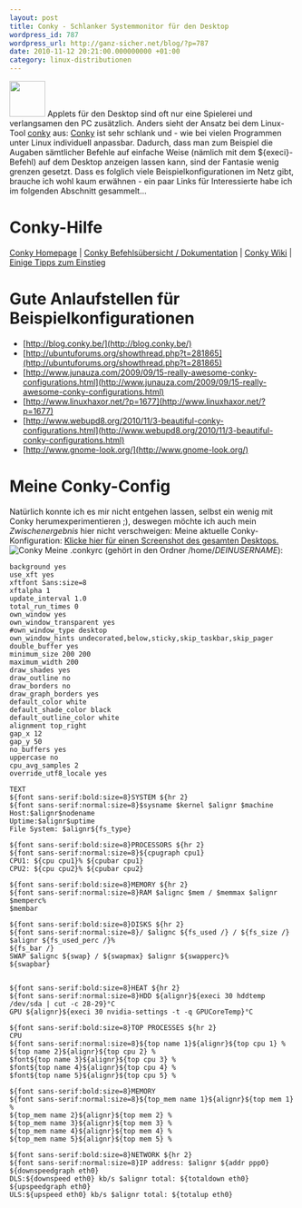 ```yaml
---
layout: post
title: Conky - Schlanker Systemmonitor für den Desktop
wordpress_id: 787
wordpress_url: http://ganz-sicher.net/blog/?p=787
date: 2010-11-12 20:21:00.000000000 +01:00
category: linux-distributionen
---
```

<img class="lefticon" title="System-Monitoring" src="{{site.baseurl}}/wp-content/uploads/monitoring.png" alt="" width="63" height="63" /> 
Applets für den Desktop sind oft nur eine Spielerei und verlangsamen den PC zusätzlich. Anders sieht der Ansatz bei dem Linux-Tool <a title="Conky" href="http://conky.sourceforge.net/">conky</a> aus: <a href="http://conky.sourceforge.net/">Conky</a> ist sehr schlank und - wie bei vielen Programmen unter Linux individuell anpassbar. Dadurch, dass man zum Beispiel die Augaben sämtlicher Befehle auf einfache Weise (nämlich mit dem ${execi}-Befehl) auf dem Desktop anzeigen lassen kann, sind der Fantasie wenig grenzen gesetzt. Dass es folglich viele Beispielkonfigurationen im Netz gibt, brauche ich wohl kaum erwähnen - ein paar Links für Interessierte habe ich im folgenden Abschnitt gesammelt...

<!--more-->

Conky-Hilfe
============
<div class="infobox">
<a class="homelink" href="http://conky.sourceforge.net/">Conky Homepage</a> |
<a class="info" href="http://conky.sourceforge.net/variables.html">Conky Befehlsübersicht / Dokumentation</a> |
<a class="info" href="http://wiki.conky.be/index.php?title=Conky_Wiki">Conky Wiki</a> |
<a class="info" href="http://maketecheasier.com/how-to-create-a-minimal-and-beautiful-desktop-with-conky/2008/10/30">Einige Tipps zum Einstieg</a>
</div>

Gute Anlaufstellen für Beispielkonfigurationen
===============================================
* [http://blog.conky.be/](http://blog.conky.be/)
* [http://ubuntuforums.org/showthread.php?t=281865](http://ubuntuforums.org/showthread.php?t=281865)
* [http://www.junauza.com/2009/09/15-really-awesome-conky-configurations.html](http://www.junauza.com/2009/09/15-really-awesome-conky-configurations.html)
* [http://www.linuxhaxor.net/?p=1677](http://www.linuxhaxor.net/?p=1677)
* [http://www.webupd8.org/2010/11/3-beautiful-conky-configurations.html](http://www.webupd8.org/2010/11/3-beautiful-conky-configurations.html)
* [http://www.gnome-look.org/](http://www.gnome-look.org/)

Meine Conky-Config
==================
Natürlich konnte ich es mir nicht entgehen lassen, selbst ein wenig mit Conky herumexperimentieren ;), deswegen möchte ich auch mein <em>Zwischenergebnis</em> hier nicht verschweigen:
Meine aktuelle Conky-Konfiguration: <a href="{{site.baseurl}}/wp-content/uploads/screen_conky.jpg">Klicke hier für einen Screenshot des gesamten Desktops.</a>
<img class="borderimg centered" src="http://ganz-sicher.net/blog/wp-content/uploads/conky_small.jpg" alt="Conky" />
Meine .conkyrc (gehört in den Ordner /home/<em>DEINUSERNAME</em>):

	background yes
	use_xft yes
	xftfont Sans:size=8
	xftalpha 1
	update_interval 1.0
	total_run_times 0
	own_window yes
	own_window_transparent yes
	#own_window_type desktop
	own_window_hints undecorated,below,sticky,skip_taskbar,skip_pager
	double_buffer yes
	minimum_size 200 200
	maximum_width 200
	draw_shades yes
	draw_outline no
	draw_borders no
	draw_graph_borders yes
	default_color white
	default_shade_color black
	default_outline_color white
	alignment top_right
	gap_x 12
	gap_y 50
	no_buffers yes
	uppercase no
	cpu_avg_samples 2
	override_utf8_locale yes

	TEXT
	${font sans-serif:bold:size=8}SYSTEM ${hr 2}
	${font sans-serif:normal:size=8}$sysname $kernel $alignr $machine
	Host:$alignr$nodename
	Uptime:$alignr$uptime
	File System: $alignr${fs_type}

	${font sans-serif:bold:size=8}PROCESSORS ${hr 2}
	${font sans-serif:normal:size=8}${cpugraph cpu1}
	CPU1: ${cpu cpu1}% ${cpubar cpu1}
	CPU2: ${cpu cpu2}% ${cpubar cpu2}

	${font sans-serif:bold:size=8}MEMORY ${hr 2}
	${font sans-serif:normal:size=8}RAM $alignc $mem / $memmax $alignr $memperc%
	$membar

	${font sans-serif:bold:size=8}DISKS ${hr 2}
	${font sans-serif:normal:size=8}/ $alignc ${fs_used /} / ${fs_size /} $alignr ${fs_used_perc /}%
	${fs_bar /}
	SWAP $alignc ${swap} / ${swapmax} $alignr ${swapperc}%
	${swapbar}


	${font sans-serif:bold:size=8}HEAT ${hr 2}
	${font sans-serif:normal:size=8}HDD ${alignr}${execi 30 hddtemp /dev/sda | cut -c 28-29}°C
	GPU ${alignr}${execi 30 nvidia-settings -t -q GPUCoreTemp}°C

	${font sans-serif:bold:size=8}TOP PROCESSES ${hr 2}
	CPU 
	${font sans-serif:normal:size=8}${top name 1}${alignr}${top cpu 1} %
	${top name 2}${alignr}${top cpu 2} %
	$font${top name 3}${alignr}${top cpu 3} %
	$font${top name 4}${alignr}${top cpu 4} %
	$font${top name 5}${alignr}${top cpu 5} %

	${font sans-serif:bold:size=8}MEMORY
	${font sans-serif:normal:size=8}${top_mem name 1}${alignr}${top mem 1} %
	${top_mem name 2}${alignr}${top mem 2} %
	${top_mem name 3}${alignr}${top mem 3} %
	${top_mem name 4}${alignr}${top mem 4} %
	${top_mem name 5}${alignr}${top mem 5} %

	${font sans-serif:bold:size=8}NETWORK ${hr 2}
	${font sans-serif:normal:size=8}IP address: $alignr ${addr ppp0}
	${downspeedgraph eth0}
	DLS:${downspeed eth0} kb/s $alignr total: ${totaldown eth0}
	${upspeedgraph eth0}
	ULS:${upspeed eth0} kb/s $alignr total: ${totalup eth0}

